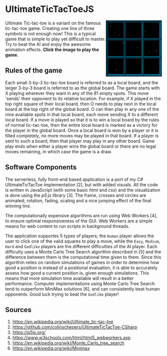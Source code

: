 # UltimateTicTacToeJS

<a href="https://colinschepers.github.io/UltimateTicTacToeJS"><img align="right" src="./Images/game.gif" alt="" title="Ultimate tic-tac-toe is awesome!" width="180"/></a>

Ultimate Tic-tac-toe is a variant on the famous tic-tac-toe game. Creating one line of three symbols is not enough now! This is a typical  game that is simple to play yet difficult to master. Try to beat the AI and enjoy the awesome animation effects. **Click the image to play the game.**

## Rules of the game

Each small 3-by-3 tic-tac-toe board is referred to as a local board, and the larger 3-by-3 board is referred to as the global board. The game starts with X playing wherever they want in any of the 81 empty spots. This move 'sends' their opponent to its relative location. For example, if X played in the top right square of their local board, then O needs to play next in the local board at the top right of the global board. O can then play in any one of the nine available spots in that local board, each move sending X to a different local board. If a move is played so that it is to win a local board by the rules of normal tic-tac-toe, then the entire local board is marked as a victory for the player in the global board. Once a local board is won by a player or it is filled completely, no more moves may be played in that board. If a player is sent to such a board, then that player may play in any other board. Game play ends when either a player wins the global board or there are no legal moves remaining, in which case the game is a draw.

## Software Components

The serverless, fully front-end based application is a port of my C# UltimateTicTacToe implementation [2], but with added visuals. All the code is written in JavaScript (with some basic *html* and *css*) and the visualization is done using the *p5.js* library [3]. The frame, crosses and circles are animated; rotation, fading, scaling and a nice jumping effect of the final winning line.

The computationally expensive algorithms are run using Web Workers [4], to ensure optimal responsiveness of the GUI. Web Workers are a simple means for web content to run scripts in background threads. 

The application supportes 5 types of players; the `Human` player allows the user to click one of the valid squares to play a move, while the `Easy`, `Medium`, `Hard` and `Godlike` players are the different difficulties of the AI player. Each difficulty uses a Monte Carlo Tree Search algorithm described in [5] and the difference between them is the computational time given to them. Since this algorithm relies on random simulations of games in order to determine how good a position is instead of a positional evaluation, it is able to accurately assess how good a current position is, given enough simulations. This means that more simulation time available will result in a better performance. Computer implementations using Monte Carlo Tree Search tend to outperform MiniMax solutions [6], and can consistently beat human opponents. Good luck trying to beat the `Godlike` player!

## Sources

1. https://en.wikipedia.org/wiki/Ultimate_tic-tac-toe
2. https://github.com/colinschepers/UltimateTicTacToe-CSharp
3. https://p5js.org/
4. https://www.w3schools.com/html/html5_webworkers.asp
5. https://en.wikipedia.org/wiki/Monte_Carlo_tree_search
6. https://en.wikipedia.org/wiki/Minimax
